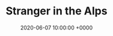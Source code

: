 ---
layout: none
title:  "Stranger in the Alps"
artist: "Phoebe Bridgers"
art: "phoebebridgers-strangerinthealps.jpg"
spotify_url: https://open.spotify.com/album/0qWcLfCZ8wtcoOdX14oGNI
date:   2020-06-07 10:00:00 +0000
categories: album
tags: [guitar, female]
---